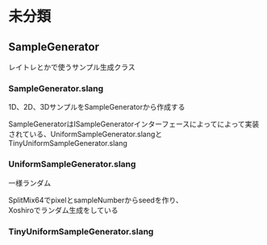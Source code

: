 # 未分類

## SampleGenerator
レイトレとかで使うサンプル生成クラス  

### SampleGenerator.slang
1D、2D、3DサンプルをSampleGeneratorから作成する  

SampleGeneratorはISampleGeneratorインターフェースによってによって実装されている、UniformSampleGenerator.slangとTinyUniformSampleGenerator.slang

### UniformSampleGenerator.slang
一様ランダム  

SplitMix64でpixelとsampleNumberからseedを作り、  
Xoshiroでランダム生成をしている  

### TinyUniformSampleGenerator.slang
<!--stackedit_data:
eyJoaXN0b3J5IjpbLTQ4NDY0Njk3MSwtNTkxOTMwNjgwLC01MT
gwOTMyNDgsLTE5NjAxMjc5NjYsOTE2MDIyNzQ3LC0xMDY1MzYy
NDU4LDg2NjY5Mjk0NiwtNDQ0NjkxNzUwXX0=
-->